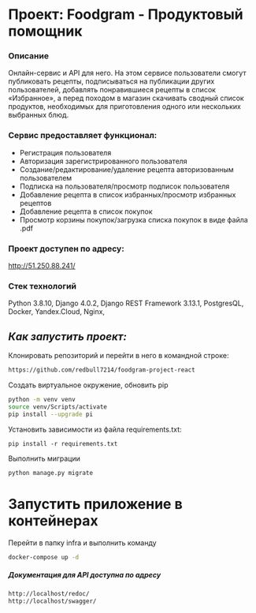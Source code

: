 # Проект: Foodgram - Продуктовый помощник
### Описание
Онлайн-сервис и API для него. На этом сервисе пользователи смогут публиковать рецепты, подписываться на публикации других пользователей, добавлять понравившиеся рецепты в список «Избранное», а перед походом в магазин скачивать сводный список продуктов, необходимых для приготовления одного или нескольких выбранных блюд.

### Сервис предоставляет функционал:

- Регистрация пользователя
- Авторизация зарегистрированного пользователя
- Создание/редактирование/удаление рецепта авторизованным пользователем
- Подписка на пользователя/просмотр подписок пользователя
- Добавление рецепта в список избранных/просмотр избранных рецептов
- Добавление рецепта в список покупок
- Просмотр корзины покупок/загрузка списка покупок в виде файла .pdf

### Проект доступен по адресу:
http://51.250.88.241/
### Стек технологий
Python 3.8.10, Django 4.0.2, Django REST Framework 3.13.1, PostgresQL, Docker, Yandex.Cloud, Nginx, 
## _Как запустить проект:_
Клонировать репозиторий и перейти в него в командной строке:
```sh
https://github.com/redbull7214/foodgram-project-react
```
Создать виртуальное окружение, обновить pip
```sh
python -m venv venv
source venv/Scripts/activate
pip install --upgrade pi
```
Установить зависимости из файла requirements.txt:
```
pip install -r requirements.txt
```
Выполнить миграции
```
python manage.py migrate
```
# Запустить приложение в контейнерах
Перейти в папку infra и выполнить команду
```sh
docker-compose up -d
```
##### Документация для API доступна по адресу
```sh
http://localhost/redoc/
http://localhost/swagger/
```